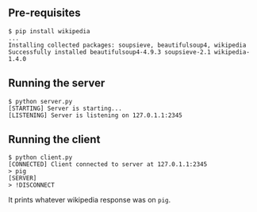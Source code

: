 
## Pre-requisites

    $ pip install wikipedia
    ...
    Installing collected packages: soupsieve, beautifulsoup4, wikipedia
    Successfully installed beautifulsoup4-4.9.3 soupsieve-2.1 wikipedia-1.4.0

## Running the server

    $ python server.py
    [STARTING] Server is starting...
    [LISTENING] Server is listening on 127.0.1.1:2345

## Running the client

    $ python client.py 
    [CONNECTED] Client connected to server at 127.0.1.1:2345
    > pig
    [SERVER]
    > !DISCONNECT

It prints whatever wikipedia response was on `pig`.
